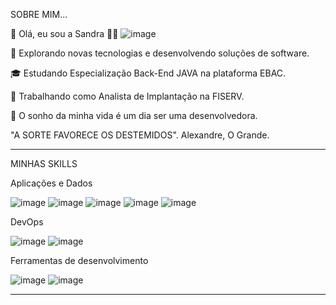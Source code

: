 SOBRE MIM...

👋 Olá, eu sou a Sandra 🧜‍♀️                                                         ![image](https://github.com/user-attachments/assets/cea1f236-60ef-4273-acc8-ff5152eb06cd)


🤔 Explorando novas tecnologias e desenvolvendo soluções de software. 

🎓 Estudando Especialização Back-End JAVA na plataforma EBAC.

💼 Trabalhando como Analista de Implantação na FISERV.

🥰 O sonho da minha vida é um dia ser uma desenvolvedora. 

"A SORTE FAVORECE OS DESTEMIDOS". Alexandre, O Grande.

  ---------------------------------------------------------------------------------------------------

MINHAS SKILLS

Aplicações e Dados

![image](https://github.com/user-attachments/assets/c6184009-11cd-42ed-8f92-f0de1f7fdab0) ![image](https://github.com/user-attachments/assets/77d773af-51b9-4000-8246-65917d6b7bf9) ![image](https://github.com/user-attachments/assets/6a6912cd-e292-471a-ae1a-eed937b110e3) ![image](https://github.com/user-attachments/assets/63c46e66-15fc-419e-920b-ec1b6e70406d) ![image](https://github.com/user-attachments/assets/1e7d4509-1a9b-433e-87d4-b2c79f319c8d)

DevOps

![image](https://github.com/user-attachments/assets/1ca29bcf-3416-42c7-8a99-8afcf9cf2943) ![image](https://github.com/user-attachments/assets/3877bc84-a38c-444c-841e-b88b8863c36b)

Ferramentas de desenvolvimento 

![image](https://github.com/user-attachments/assets/0932e13f-a07c-4fae-9762-5aaef063ec81) ![image](https://github.com/user-attachments/assets/53e3fc10-f4c3-48b0-9701-a84e188b1ffc)


 -------------------------------------------------------------------------------------------------------

 








